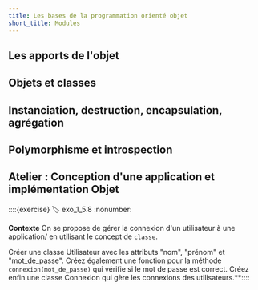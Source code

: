 ```yaml
---
title: Les bases de la programmation orienté objet
short_title: Modules
---
```


## Les apports de l'objet
## Objets et classes
## Instanciation, destruction, encapsulation, agrégation
## Polymorphisme et introspection
## Atelier : Conception d'une application et implémentation Objet

::::{exercise}
:label: exo_1_5.8
:nonumber:

**Contexte**
On se propose de gérer la connexion d'un utilisateur à une application/ en utilisant le concept de `classe`. 

Créer une classe Utilisateur avec les attributs "nom", "prénom" et "mot_de_passe". Créez également une fonction pour la méthode 
`connexion(mot_de_passe)` qui vérifie si le mot de passe est correct. Créez enfin une classe Connexion qui gère les connexions des utilisateurs.**::::